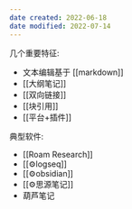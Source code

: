 ```yaml
---
date created: 2022-06-18
date modified: 2022-07-14
---
```


几个重要特征:

- 文本编辑基于 [[markdown]]
- [[大纲笔记]]
- [[双向链接]]
- [[块引用]]
- [[平台+插件]]

典型软件:

- [[Roam Research]]
- [[⚙logseq]]
- [[⚙obsidian]]
- [[⚙思源笔记]]
- 葫芦笔记
